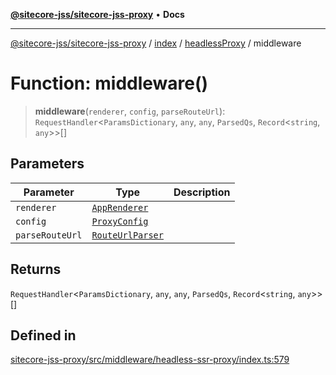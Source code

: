 [**@sitecore-jss/sitecore-jss-proxy**](../../../../README.md) • **Docs**

***

[@sitecore-jss/sitecore-jss-proxy](../../../../README.md) / [index](../../../README.md) / [headlessProxy](../README.md) / middleware

# Function: middleware()

> **middleware**(`renderer`, `config`, `parseRouteUrl`): `RequestHandler`\<`ParamsDictionary`, `any`, `any`, `ParsedQs`, `Record`\<`string`, `any`\>\>[]

## Parameters

| Parameter | Type | Description |
| ------ | ------ | ------ |
| `renderer` | [`AppRenderer`](../../../type-aliases/AppRenderer.md) |  |
| `config` | [`ProxyConfig`](../interfaces/ProxyConfig.md) |  |
| `parseRouteUrl` | [`RouteUrlParser`](../../../type-aliases/RouteUrlParser.md) |  |

## Returns

`RequestHandler`\<`ParamsDictionary`, `any`, `any`, `ParsedQs`, `Record`\<`string`, `any`\>\>[]

## Defined in

[sitecore-jss-proxy/src/middleware/headless-ssr-proxy/index.ts:579](https://github.com/Sitecore/jss/blob/32e43cec490a623a675f03f30cb52f47552c878c/packages/sitecore-jss-proxy/src/middleware/headless-ssr-proxy/index.ts#L579)
